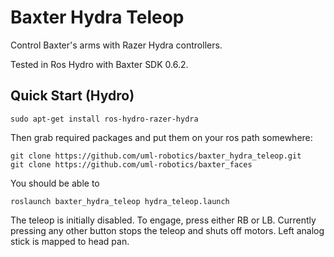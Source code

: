 Baxter Hydra Teleop
===================

Control Baxter's arms with Razer Hydra controllers.

Tested in Ros Hydro with Baxter SDK 0.6.2.

Quick Start (Hydro)
------------------

```  
sudo apt-get install ros-hydro-razer-hydra
```

Then grab required packages and put them on your ros path somewhere:

```
git clone https://github.com/uml-robotics/baxter_hydra_teleop.git
git clone https://github.com/uml-robotics/baxter_faces
```

You should be able to
```
roslaunch baxter_hydra_teleop hydra_teleop.launch
```

The teleop is initially disabled. To engage, press either RB or LB. 
Currently pressing any other button stops the teleop and shuts off motors. Left analog stick is mapped to head pan.
